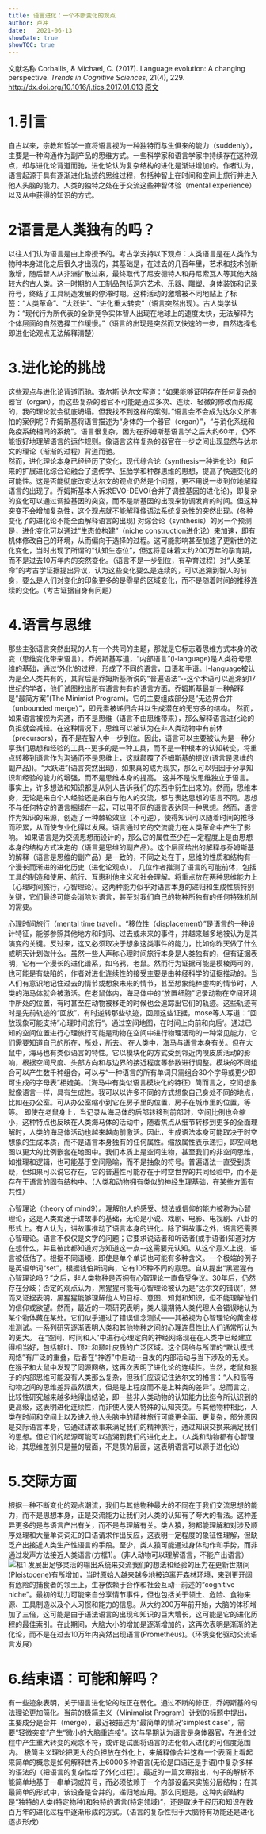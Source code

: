 ```yaml
---
title: 语言进化：一个不断变化的观点
author: 卢冲
date:   2021-06-13
showDate: true 
showTOC: true  
---
```

文献名称
Corballis, & Michael, C. (2017). Language evolution: A changing perspective. *Trends in Cognitive Sciences*, 21(4), 229.
http://dx.doi.org/10.1016/j.tics.2017.01.013
[原文](../Source_Files/2021-06-13-LC2.pdf)

# 1.引言
自古以来，宗教和哲学一直将语言视为一种独特而与生俱来的能力（suddenly），主要是一种沟通作为副产品的思维方式。一些科学家和语言学家中持续存在这种观点，却与进化论背道而驰，进化论认为复杂结构的进化是渐进增加的。作者认为，语言起源于具有逐渐进化轨迹的思维过程，包括神智上在时间和空间上旅行并进入他人头脑的能力。人类的独特之处在于交流这些神智体验（mental experience）以及从中获得的知识的方式。
# 2语言是人类独有的吗？
以往人们认为语言是由上帝授予的。考古学支持以下观点：人类语言是在人类作为物种本身进化之后很久才出现的，其基础是，在过去的几百年里，艺术和技术创新激增，随后智人从非洲扩散过来，最终取代了尼安德特人和丹尼索瓦人等其他大脑较大的古人类。这一时期的人工制品包括洞穴艺术、乐器、雕塑、身体装饰和记录符号，终结了工具制造发展的停滞时期。这种活动的激增被不同地贴上了标签：“人类革命”、“大跃进”、“进化重大转变”（语言突然出现）。古人类学认为：“现代行为所代表的全新竞争实体智人出现在地球上的速度太快，无法解释为个体层面的自然选择工作缓慢。”（语言的出现是突然而又快速的一步，自然选择也即进化论观点无法解释清楚）
# 3.进化论的挑战
这些观点与进化论背道而驰。查尔斯·达尔文写道：“如果能够证明存在任何复杂的器官（organ），而这些复杂的器官不可能是通过多次、连续、轻微的修改而形成的，我的理论就会彻底坍塌。但我找不到这样的案例。”语言会不会成为达尔文所害怕的案例呢？乔姆斯基将语言描述为“身体的一个器官（organ）”，“与消化系统和免疫系统相同的系统”。语言很复杂，因为在乔姆斯基语言学之后大约60年，仍不能很好地理解语言的运作规则。像语言这样复杂的器官在一步之间出现显然与达尔文的理论（渐渐的过程）背道而驰。  
然而，进化理论本身已经经历了变化，现代综合论（synthesis一种进化论）和后来的扩展进化综合论融合了遗传学、胚胎学和种群思维的思想，提高了快速变化的可能性。这是否能彻底改变达尔文的观点仍然是个问题，更不用说一步到位地解释语言的出现了。乔姆斯基本人诉求EVO-DEVO(合并了调控基因的进化论)，即复杂的变化可以通过调控基因的突变，而不是新基因的出现来协调发育的时间。但这种突变不会增加复杂性，这个观点就不能解释像语法系统复杂性的突然出现。(各种变化了的进化论不能全面解释语言的出现)
对综合论（synthesis）的另一个预测是，进化变化可以通过“生态位构建”（niche construction进化论）来加速，即有机体修改自己的环境，从而偏向于选择的过程。这可能影响甚至加速了更新世的进化变化，当时出现了所谓的“认知生态位”，但这将意味着大约200万年的孕育期，而不是过去10万年内的突然变化。（语言不是一步到位，有孕育过程）对“人类革命”的考古学证据提出异议，认为这些变化要么是连续的，可以追溯到智人的前身，要么是人们对变化的印象更多的是零星的区域变化，而不是随着时间的推移连续的变化。（考古证据自身有问题）
# 4.语言与思维
那些主张语言突然出现的人有一个共同的主题，那就是它标志着思维方式本身的改变（思维变化带来语言）。乔姆斯基写道，“内部语言”(i-language)是人类符号思维的基础，通过‘外化’的过程，形成了不同的语言，口语和手语。I-language被认为是全人类共有的，其背后是乔姆斯基所说的“普遍语法”--这个术语可以追溯到17世纪的学者，他们试图找出所有语言共有的语言方面。乔姆斯基最新一种解释是“最简方案”(The Minimist Program)。它的主要组成部分是“无边界合并（unbounded merge）”，即元素被递归合并以生成潜在的无穷多的结构。
然而，如果语言被视为沟通，而不是思维（语言不由思维带来），那么解释语言进化论的负担就会减轻。在这种情况下，思维可以被认为在非人类动物中有前体（precursors），而不是在智人中一步到位。因此，语言可以主要被认为是一种分享我们思想和经验的工具--更多的是一种工具，而不是一种根本的认知转变。将重点转移到语言作为沟通而不是思维上，这就颠覆了乔姆斯基的提议(语言是思维的副产品))。“大跃进”(语言突然出现)，如果真的成为现实，那么可以归因于分享知识和经验的能力的增强，而不是思维本身的提高。
这并不是说思维独立于语言。事实上，许多想法和知识都是从别人告诉我们的东西中衍生出来的。然而，思维本身，无论是来自个人经验还是来自与他人的交流，都与表达思想的语言不同。思想不与任何特定的语言捆绑在一起，可以用不同的语言表达同一种思想。然而，语言作为知识的来源，创造了一种棘轮效应（不可逆），使得知识可以随着时间的推移而积累，从而使专业化得以发展。语言通过它的交流能力在人类革命中产生了影响。
如果语言是为交流思想而设计的，那么它的属性至少在一定程度上是由思想本身的结构方式决定的（语言是思维的副产品）。这个层面给出的解释与乔姆斯基的解释（语言是思维的副产品）是一致的，不同之处在于，思维的性质和结构有一个漫长而渐进的进化历史（进化论观点）。
几位作者推测了语言的可能前体，包括工具的制造和使用、航行、互惠利他主义和社会理解。将重点放在两种思维能力上（心理时间旅行，心智理论）。这两种能力似乎对语言本身的递归和生成性质特别关键，它们最终可能会消除对语言，甚至对我们自己的物种所独有的任何特殊机制的需要。

心理时间旅行（mental time travel）。“移位性（displacement）”是语言的一种设计特征，能够参照其他地方和时间、过去或未来的事件，并越来越多地被认为是其演变的关键。反过来，这又必须取决于想象这类事件的能力，比如你昨天做了什么或明天计划做什么。虽然一些人声称心理时间旅行本身是人类独有的，但有证据表明，它有一个漫长的进化谱系，如乌鸦，老鼠。然而行为证据可能是模棱两可的，也可能是有缺陷的，作者对进化连续性的接受主要是由神经科学的证据推动的。当人们有意识地记住过去的情节或想象未来的情节，甚至想象纯粹虚构的情节时，人类的海马体就会被激活。在老鼠体内，海马体中的“放置细胞”记录动物在空间环境中所处的位置，有时甚至在动物被移走的时候也会追踪出它们的轨迹。这些轨迹有时是先前轨迹的“回放”，有时逆转那些轨迹，回顾这些证据，mose等人写道：“回放现象可能支持”心理时间旅行“。通过空间地图，在时间上向前和向后‘。通过已知的空间位置进行心理旅行可能是动物在空间中进行物理活动的一种常见能力，它们需要知道自己的所在，所处，所去。 
在人类中，海马与语言本身有关。但在大鼠中，海马也有类似语言的特性。它以模块化的方式受到邻近内嗅皮质活动的影响，根据空间尺度、头部方向和与边界的接近程度等参数进行调整。模块的不同组合可以产生数千种组合，可以与“一种语言的所有单词只需组合30个字母或更少即可生成的字母表”相媲美。（海马中有类似语言模块化的特征）简而言之，空间想象就像语言一样，具有生成性。我可以以许多不同的方式想象自己身处不同的地点，比如在办公室。可从办公室缩小到它在房子里的位置，房子在城市里的位置，等等。
即使在老鼠身上，当记录从海马体的后部转移到前部时，空间比例也会缩小，这种特点也反映在人类海马体的活动中，随着焦点从细节转移到更多的全面理解时，人类的海马体活动也越来越向前激活。因此，生成语法本身可能取决于时空想象的生成本质，而不是语言本身独有的任何属性。缩放属性表示递归，即空间地图以更大的比例嵌套在地图中。我们本质上是空间生物，甚至我们的非空间思维，如推理和逻辑，也可能基于空间隐喻，而不是抽象的符号。普遍语法一直受到质疑，但如果可以说它存在，它的普遍性可能存在于时空世界的共同经验中，而不是存在于语言的固有结构中。（人类和动物拥有类似的神经生理基础，在某些方面有共性）

心智理论（theory of mind9）。理解他人的感受、想法或信仰的能力被称为心智理论，这是人类痴迷于讲故事的基础，无论是小说、戏剧、电影、电视剧、八卦的形式上。有人认为，讲故事推动了语言本身的进化。除了讲故事之外，语言还需要心智理论。语言不仅仅是文字的问题；它要求说话者和听话者(或手语者)知道对方在想什么，并且彼此都知道对方知道这一点--这需要元认知。从这个意义上说，语言被低估了。根据不同语境，即使是单个单词也可能有多种含义。一个极端的例子是英语单词“set”，根据钱伯斯词典，它有105种不同的意思。自从提出“黑猩猩有心智理论吗？”之后，非人类物种是否拥有心智理论一直备受争议。30年后，仍然存在分歧；否定的观点认为，黑猩猩可能有心智理论被认为是“达尔文的错误”，然而又证据表明，黑猩猩能够理解他人的目标、意图、知觉和知识，但不能理解他们的信仰或欲望。然而，最近的一项研究表明，类人猿期待人类代理人会错误地认为某个物体藏在某处。它们似乎通过了错误信念测试——其被视为心智理论的黄金标准测试。一系列研究逐渐表明人类和其他物种之间的心理连贯性比人们通常所认为的更大。
在“空间、时间和人”中进行心理定向的神经网络现在在人类中已经建立得相当好，包括额叶、顶叶和颞叶皮质的广泛区域。这个网络与所谓的“默认模式网络”有广泛的重叠，后者在“神游”中启动--自发的内部活动与当下涉及的无关。在猴子和大鼠中发现了同源网络，这再次表明了进化论的连续性。当然，老鼠和猴子的内部思维可能没有人类那么复杂，但我们应该记住达尔文的格言：“人和高等动物之间的思维差异虽然很大，但是是上程度而不是上种类的差异”。总而言之，比较性研究越来越多地得出结论，即一些非人类动物的认知能力比迄今所认识到的更高级，这表明进化连续性，而非使人使人特殊的认知突变。与其他物种相比，人类在时间和空间上以及进入他人头脑中的精神旅行可能更全面、更复杂，部分原因是交际语言本身，它通过讲故事来满足我们的精神旅行，通过知识交换来满足我们的思想。但它们的起源可能可以追溯到我们的进化史上。（人类和动物都有心智理论，其思维差别只是量的层面，不是质的层面，这表明语言可以源于进化论）
# 5.交际方面
根据一种不断变化的观点潮流，我们与其他物种最大的不同在于我们交流思想的能力，而不是思想本身，正是交流能力让我们对人类的认知有了夸大的看法。这种差异更多的是与语言产出有关，而不是与理解有关。类人猿，狗都能理解和对涉及顺序处理和大量单词词汇的口语请求作出反应，这表明一定程度的象征性理解，但缺乏产出接近人类生产性语言的手段。至少，类人猿可能通过身体动作和手势，而非通过发声方法接近人类语言(方框1)。（非人动物可以理解语言，不能产出语言）
![框1](../Supporting_Information/2021-06-13-LC2-Box-1.png)
发展出足够灵活的输出系统来交流我们的想法和经验的压力在更新世期间(Pleistocene)有所增加，当时原始人越来越多地被迫离开森林环境，来到更开阔有危险的捕食者的领土上，生存依赖于合作和社会互动--前述的“cognitive niche”。最初的动力可能来自分享情节事件，但也包括关于领土、危险、食物来源、工具制造以及个人习惯和能力的信息。从大约200万年前开始，大脑的体积增加了三倍，这可能是由于语法语言的出现和知识的巨大增长，这可能是它的进化历程的最佳索引。在此期间，大脑大小的增加是逐渐增加的，这再次表明是渐渐的进化论，而不是在过去10万年内突然出现语言(Prometheus)。（环境变化驱动交流语言发展）
# 6.结束语：可能和解吗？
有一些迹象表明，关于语言进化论的歧正在弱化。通过不断的修正，乔姆斯基的句法理论更加简化。当前的极简主义（Minimalist Program）计划的标题中提出，主要成分是合并（merge），最近被描述为“最简单的情况‘simplest case”，需要“轻微突变”产生“微小的大脑重连接”。这与早期认为语言是身体器官，在进化过程中产生重大转变的观念不符，或许是试图将语言的进化带入进化的可信度范围内。
极简主义理论把更大的负担放在外化上，来解释像合并这样一个表面上看起来简单的概念是如何解释世界上6000多种语言(无论是口语还是手语)中复杂多样的语法的（把语言的复杂性给了外化过程）。最近的一篇文章指出，句子的解析不能简单地基于一串单词或符号，而必须依赖于一个内部设备来实施分层结构；在其最简单的形式中，该设备是合并的，递归地应用。那么问题是，这种内部结构是“独特的人类(特定物种)和独特的语言(特定领域)”，还是取决于经历和知识在数百万年的进化过程中逐渐形成的方式。（语言的复杂性归于大脑特有功能还是进化逐步形成）








